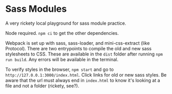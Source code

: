 # Sass Modules

A very rickety local playground for sass module practice.

Node required. `npm ci` to get the other dependencies.

Webpack is set up with sass, sass-loader, and mini-css-extract (like Protocol).
There are two entrypoints to compile the old and new sass stylesheets to CSS. These are available in the `dist` folder after running `npm run build`. Any errors will be available in the terminal.

To verify styles in the browser, `npm start` and go to `http://127.0.0.1:3000/index.html`. Click links for old or new sass styles. Be aware that the url must always end in `index.html` to know it's looking at a file and not a folder (rickety, see?).